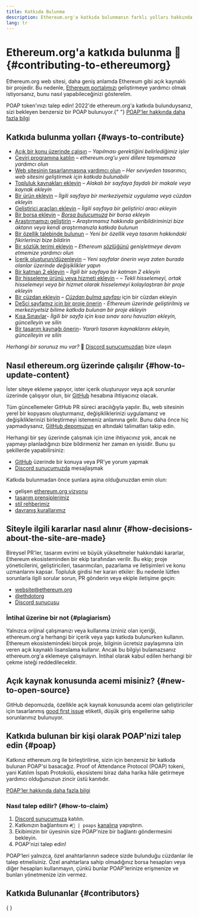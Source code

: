 ```yaml
---
title: Katkıda Bulunma
description: Ethereum.org'a katkıda bulunmanın farklı yolları hakkında bilgi edinin
lang: tr
---
```


# Ethereum.org'a katkıda bulunma 🦄 \{#contributing-to-ethereumorg}

Ethereum.org web sitesi, daha geniş anlamda Ethereum gibi açık kaynaklı bir projedir. Bu nedenle, [Ethereum portalımızı](/about/) geliştirmeye yardımcı olmak istiyorsanız, bunu nasıl yapabileceğinizi gösterelim.

<InfoBanner shouldCenter emoji=":tada:">
  POAP token'ınızı talep edin! 2022'de ethereum.org'a katkıda bulunduysanız, sizi bekleyen benzersiz bir POAP bulunuyor.{" "} <a href="#poap">POAP'ler hakkında daha fazla bilgi</a>
</InfoBanner>

## Katkıda bulunma yolları \{#ways-to-contribute}

- [Açık bir konu üzerinde çalışın](https://github.com/ethereum/ethereum-org-website/issues) _– Yapılması gerektiğini belirlediğimiz işler_
- [Çeviri programına katılın](/contributing/translation-program/) _– ethereum.org'u yeni dillere taşımamıza yardımcı olun_
- [Web sitesinin tasarlanmasına yardımcı olun](/contributing/design/) _– Her seviyeden tasarımcı, web sitesini geliştirmek için katkıda bulunabilir_
- [Topluluk kaynakları ekleyin](/contributing/content-resources/) _– Alakalı bir sayfaya faydalı bir makale veya kaynak ekleyin_
- [Bir ürün ekleyin](/contributing/adding-products/) _– İlgili sayfaya bir merkeziyetsiz uygulama veya cüzdan ekleyin_
- [Geliştirici araçları ekleyin](/contributing/adding-developer-tools/) _– İlgili sayfaya bir geliştirici aracı ekleyin_
- [Bir borsa ekleyin](/contributing/adding-exchanges/) _– [Borsa bulucumuza](/get-eth/#country-picker) bir borsa ekleyin_
- [Araştırmamızı geliştirin](https://www.notion.so/efdn/Ethereum-org-User-Persona-Memo-b44dc1e89152457a87ba872b0dfa366c) _– Araştırmamız hakkında geribildiriminizi bize aktarın veya kendi araştırmanızla katkıda bulunun_
- [Bir özellik talebinde bulunun](https://github.com/ethereum/ethereum-org-website/issues/new?assignees=&labels=Type%3A+Feature&template=feature_request.yaml&title=) _– Yeni bir özellik veya tasarım hakkındaki fikirlerinizi bize bildirin_
- [Bir sözlük terimi ekleyin](/contributing/adding-glossary-terms) _– Ethereum [sözlüğünü](/glossary/) genişletmeye devam etmemize yardımcı olun_
- [İçerik oluşturun/düzenleyin](/contributing/#how-to-update-content) _– Yeni sayfalar önerin veya zaten burada olanlar üzerinde değişiklikler yapın_
- [Bir katman 2 ekleyin](/contributing/adding-layer-2s/) _– İlgili bir sayfaya bir katman 2 ekleyin_
- [Bir hisseleme ürünü veya hizmeti ekleyin](/contributing/adding-staking-products/) - _– Tekli hisselemeyi, ortak hisselemeyi veya bir hizmet olarak hisselemeyi kolaylaştıran bir proje ekleyin_
- [Bir cüzdan ekleyin](/contributing/adding-wallets/) _– [Cüzdan bulma sayfası](/wallets/find-wallet/)_ için bir cüzdan ekleyin
- [DeSci sayfamız için bir proje önerin](/contributing/adding-desci-projects/) _- Ethereum üzerinde geliştirilmiş ve merkeziyetsiz bilime katkıda bulunan bir proje ekleyin_
- [Kısa Sınavlar](/contributing/quizzes/)_- İlgili bir sayfa için kısa sınav soru havuzları ekleyin, güncelleyin ve silin_
- [Bir tasarım kaynağı önerin](/contributing/design/adding-design-resources/)_- Yararlı tasarım kaynaklarını ekleyin, güncelleyin ve silin_

_Herhangi bir sorunuz mu var?_ 🤔 [Discord sunucumuzdan](https://discord.gg/ethereum-org) bize ulaşın

## Nasıl ethereum.org üzerinde çalışılır \{#how-to-update-content}

İster siteye ekleme yapıyor, ister içerik oluşturuyor veya açık sorunlar üzerinde çalışıyor olun, bir [GitHub](https://github.com) hesabına ihtiyacınız olacak.

Tüm güncellemeler GitHub PR süreci aracılığıyla yapılır. Bu, web sitesinin yerel bir kopyasını oluşturmanız, değişikliklerinizi uygulamanız ve değişikliklerinizi birleştirmeyi istemeniz anlamına gelir. Bunu daha önce hiç yapmadıysanız, [GitHub depomuzun](https://github.com/ethereum/ethereum-org-website) en altındaki talimatları takip edin.

Herhangi bir şey üzerinde çalışmak için izne ihtiyacınız yok, ancak ne yapmayı planladığınızı bize bildirmeniz her zaman en iyisidir. Bunu şu şekillerde yapabilirsiniz:

- [GitHub](https://github.com/ethereum/ethereum-org-website) üzerinde bir konuya veya PR'ye yorum yapmak
- [Discord sunucumuzda](https://discord.gg/ethereum-org) mesajlaşmak

Katkıda bulunmadan önce şunlara aşina olduğunuzdan emin olun:

- gelişen [ethereum.org vizyonu](/about/)
- [tasarım prensiplerimiz](/contributing/design-principles/)
- [stil rehberimiz](/contributing/style-guide/)
- [davranış kurallarımız](/community/code-of-conduct)

## Siteyle ilgili kararlar nasıl alınır \{#how-decisions-about-the-site-are-made}

Bireysel PR'ler, tasarım evrimi ve büyük yükseltmeler hakkındaki kararlar, Ethereum ekosisteminden bir ekip tarafından verilir. Bu ekip; proje yöneticilerini, geliştiricileri, tasarımcıları, pazarlama ve iletişimleri ve konu uzmanlarını kapsar. Topluluk girdisi her kararı etkiler: Bu nedenle lütfen sorunlarla ilgili sorular sorun, PR gönderin veya ekiple iletişime geçin:

- [website@ethereum.org](mailto:website@ethereum.org)
- [@ethdotorg](https://twitter.com/ethdotorg)
- [Discord sunucusu](https://discord.gg/ethereum-org)

### İntihal üzerine bir not \{#plagiarism}

Yalnızca orijinal çalışmanızı veya kullanma izniniz olan içeriği, ethereum.org'a herhangi bir içerik veya yapı katkıda bulunurken kullanın. Ethereum ekosistemindeki birçok proje, bilginin ücretsiz paylaşımına izin veren açık kaynaklı lisanslama kullanır. Ancak bu bilgiyi bulamazsanız ethereum.org'a eklemeye çalışmayın. İntihal olarak kabul edilen herhangi bir çekme isteği reddedilecektir.

## Açık kaynak konusunda acemi misiniz? \{#new-to-open-source}

GitHub depomuzda, özellikle açık kaynak konusunda acemi olan geliştiriciler için tasarlanmış [good first issue](https://github.com/ethereum/ethereum-org-website/issues?q=is%3Aopen+is%3Aissue+label%3A%22good+first+issue%22) etiketli, düşük giriş engellerine sahip sorunlarımız bulunuyor.

## Katkıda bulunan bir kişi olarak POAP'nizi talep edin \{#poap}

Katkınız ethereum.org ile birleştirilirse, sizin için benzersiz bir katkıda bulunan POAP'si basacağız. Proof of Attendance Protocol (POAP) tokeni, yani Katılım İspatı Protokolü, ekosistemi biraz daha harika hâle getirmeye yardımcı olduğunuzun zincir üstü kanıtıdır.

[POAP'ler hakkında daha fazla bilgi](https://www.poap.xyz/)

### Nasıl talep edilir? \{#how-to-claim}

1. [Discord sunucumuza](https://discord.gg/ethereum-org) katılın.
2. Katkınızın bağlantısını `#🥇 | poaps` [kanalına](https://discord.com/channels/714888181740339261/804005643211898911) yapıştırın.
3. Ekibimizin bir üyesinin size POAP'nize bir bağlantı göndermesini bekleyin.
4. POAP'nizi talep edin!

POAP'leri yalnızca, özel anahtarlarının sadece sizde bulunduğu cüzdanlar ile talep etmelisiniz. Özel anahtarlara sahip olmadığınız borsa hesapları veya diğer hesapları kullanmayın, çünkü bunlar POAP'lerinize erişmenize ve bunları yönetmenize izin vermez.

## Katkıda Bulunanlar \{#contributors}

{
	<Contributors />
}
